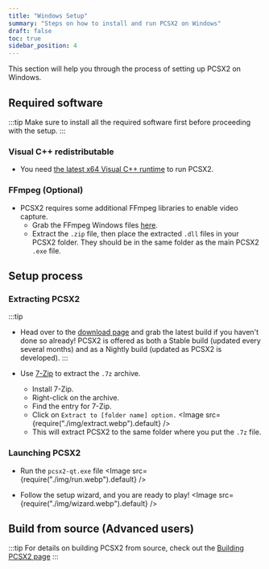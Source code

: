 ```yaml
---
title: "Windows Setup"
summary: "Steps on how to install and run PCSX2 on Windows"
draft: false
toc: true
sidebar_position: 4
---
```


This section will help you through the process of setting up PCSX2 on Windows.

## Required software

:::tip
Make sure to install all the required software first before proceeding with the setup.
:::

### Visual C++ redistributable

- You need [the latest x64 Visual C++ runtime](https://learn.microsoft.com/en-us/cpp/windows/latest-supported-vc-redist?view=msvc-170#latest-microsoft-visual-c-redistributable-version) to run PCSX2.

### FFmpeg (Optional)

- PCSX2 requires some additional FFmpeg libraries to enable video capture.
  - Grab the FFmpeg Windows files [here](https://github.com/PCSX2/pcsx2-windows-dependencies/releases/download/FFMPEG/ffmpeglibs-7.0.2.7z).
  - Extract the `.zip` file, then place the extracted `.dll` files in your PCSX2 folder. They should be in the same folder as the main PCSX2 `.exe` file.

## Setup process

### Extracting PCSX2

:::tip

- Head over to the [download page](https://pcsx2.net/downloads) and grab the latest build if you haven't done so already! PCSX2 is offered as both a Stable build (updated every several months) and as a Nightly build (updated as PCSX2 is developed).
  :::

- Use [7-Zip](https://www.7-zip.org/download.html) to extract the `.7z` archive.

  - Install 7-Zip.
  - Right-click on the archive.
  - Find the entry for 7-Zip.
  - Click on `Extract to [folder name] option.`
    <Image src={require("./img/extract.webp").default} />
  - This will extract PCSX2 to the same folder where you put the `.7z` file.

### Launching PCSX2

- Run the `pcsx2-qt.exe` file
  <Image src={require("./img/run.webp").default} />

- Follow the setup wizard, and you are ready to play!
  <Image src={require("./img/wizard.webp").default} />

## Build from source (Advanced users)

:::tip
For details on building PCSX2 from source, check out the [Building PCSX2 page](../advanced/building.md#building-on-windows)
:::
